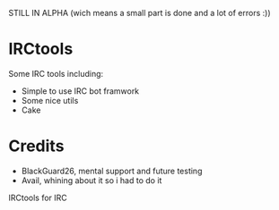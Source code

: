 STILL IN ALPHA (wich means a small part is done and a lot of errors :))


IRCtools
========
Some IRC tools including:

* Simple to use IRC bot framwork
* Some nice utils
* Cake


Credits
========
* BlackGuard26, mental support and future testing
* Avail, whining about it so i had to do it

IRCtools for IRC

